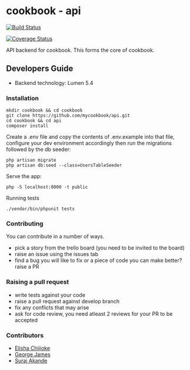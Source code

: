 # cookbook - api

[![Build Status](https://travis-ci.org/mycookbook/api.svg?branch=master)](https://travis-ci.org/mycookbook/api)

[![Coverage Status](https://coveralls.io/repos/github/mycookbook/api/badge.svg?branch=master)](https://coveralls.io/github/mycookbook/api?branch=master)

API backend for cookbook. This forms the core of cookbook.

## Developers Guide

- Backend technology: Lumen 5.4

### Installation

```
mkdir cookbook && cd cookbook
git clone https://github.com/mycookbook/api.git
cd cookbook && cd api
composer install
```

Create a .env file and copy the contents of .env.example into that 
file, configure your dev environment accordingly then run the 
migrations followed by the db seeder:

```
php artisan migrate
php artisan db:seed --class=UsersTableSeeder
```
    
Serve the app:

    php -S localhost:8000 -t public

Running tests

```
./vendor/bin/phpunit tests
```

### Contributing

You can contribute in a number of ways.

- pick a story from the trello board (you need to be invited to the board)
- raise an issue using the issues tab
- find a bug you will like to fix or a piece of code you can make better? raise a PR

### Raising a pull request

- write tests against your code
- raise a pull request against develop branch
- fix any conflicts that may arise
- ask for code review, you need atleast 2 reviews for your PR to be accepted

### Contributors
- [Elisha Chijioke](https://github.com/andela-celisha-wigwe)
- [George James](https://github.com/sslgeorge)
- [Suraj Akande](#)
